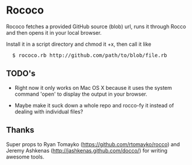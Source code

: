 Rococo
======

Rococo fetches a provided GitHub source (blob) url, runs it through Rocco and
then opens it in your local browser.

Install it in a script directory and chmod it +x, then call it like

<pre>
  $ rococo.rb http://github.com/path/to/blob/file.rb
</pre>

TODO's
------

* Right now it only works on Mac OS X because it uses the system command 'open' to display the output in your browser.

* Maybe make it suck down a whole repo and rocco-fy it instead of dealing with individual files?

Thanks
------

Super props to Ryan Tomayko (https://github.com/rtomayko/rocco) and Jeremy Ashkenas (http://jashkenas.github.com/docco/) for writing awesome tools.
